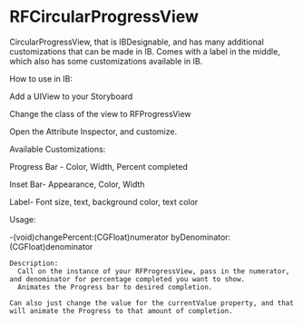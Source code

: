 # RFCircularProgressView
CircularProgressView, that is IBDesignable, and has many additional customizations that can be made in IB. Comes with a label in the middle, which also has some customizations available in IB. 

How to use in IB:

  Add a UIView to your Storyboard
  
  Change the class of the view to RFProgressView
  
  Open the Attribute Inspector, and customize.
  
Available Customizations:

  Progress Bar - Color, Width, Percent completed
  
  Inset Bar- Appearance, Color, Width
  
  Label- Font size, text, background color, text color
  
Usage:

  -(void)changePercent:(CGFloat)numerator byDenominator:(CGFloat)denominator
    
    Description:
      Call on the instance of your RFProgressView, pass in the numerator, and denominator for percentage completed you want to show. 
      Animates the Progress bar to desired completion. 

    Can also just change the value for the currentValue property, and that will animate the Progress to that amount of completion. 
